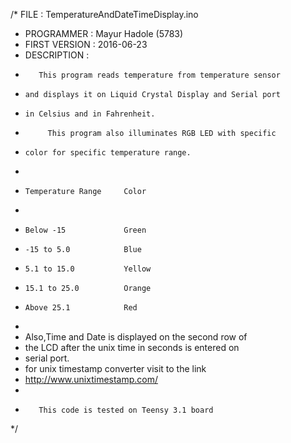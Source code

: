 /*  FILE          : TemperatureAndDateTimeDisplay.ino
 *  PROGRAMMER    : Mayur Hadole (5783)
 *  FIRST VERSION : 2016-06-23
 *  DESCRIPTION   :
 *        This program reads temperature from temperature sensor
 *     and displays it on Liquid Crystal Display and Serial port
 *     in Celsius and in Fahrenheit.
 *          This program also illuminates RGB LED with specific
 *     color for specific temperature range.
 *
 *     Temperature Range     Color
 *
 *     Below -15             Green
 *     -15 to 5.0            Blue
 *     5.1 to 15.0           Yellow
 *     15.1 to 25.0          Orange
 *     Above 25.1            Red
 *
 *    Also,Time and Date is displayed on the second row of
 *    the LCD after the unix time in seconds is entered on
 *    serial port.
 *    for unix timestamp converter visit to the link
 *    http://www.unixtimestamp.com/
 *    
 *        This code is tested on Teensy 3.1 board
 */
